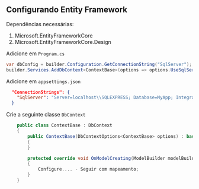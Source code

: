 ## Configurando Entity Framework

Dependências necessárias:

1. Microsoft.EntityFrameworkCore
2. Microsoft.EntityFrameworkCore.Design

Adicione em `Program.cs`

```csharp
var dbConfig = builder.Configuration.GetConnectionString("SqlServer");
builder.Services.AddDbContext<ContextBase>(options => options.UseSqlServer(dbConfig));
```

Adicione em `appsettings.json`
```json
  "ConnectionStrings": {
    "SqlServer": "Server=localhost\\SQLEXPRESS; Database=MyApp; Integrated Security=True; trustServerCertificate=true"
  }
```

Crie a seguinte classe `DbContext`

```csharp
    public class ContextBase : DbContext
    {
        public ContextBase(DbContextOptions<ContextBase> options) : base(options)
        {
        }

        protected override void OnModelCreating(ModelBuilder modelBuilder)
        {
            Configure.... - Seguir com mapeamento;
        }
    }
```